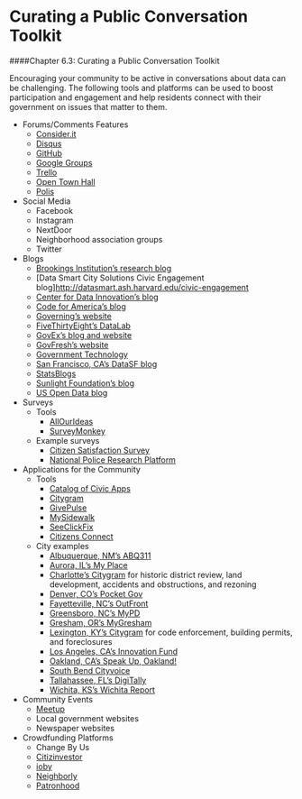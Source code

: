# Curating a Public Conversation Toolkit

\####Chapter 6.3: Curating a Public Conversation Toolkit

Encouraging your community to be active in conversations about data can be challenging. The following tools and platforms can be used to boost participation and engagement and help residents connect with their government on issues that matter to them.

* Forums/Comments Features
  * [Consider.it](https://consider.it/)
  * [Disqus](https://disqus.com/)
  * [GitHub](https://github.com/)
  * [Google Groups](https://groups.google.com/forum/#!overview)
  * [Trello](https://trello.com/)
  * [Open Town Hall](http://www.opentownhall.com/)
  * [Polis](https://pol.is/home)
* Social Media
  * Facebook
  * Instagram
  * NextDoor
  * Neighborhood association groups
  * Twitter
* Blogs
  * [Brookings Institution’s research blog](http://www.brookings.edu/research/)
  * \[Data Smart City Solutions Civic Engagement blog]http://datasmart.ash.harvard.edu/civic-engagement
  * [Center for Data Innovation’s blog](https://www.datainnovation.org/category/blog/)
  * [Code for America’s blog](https://www.codeforamerica.org/blog/)
  * [Governing’s website](http://www.governing.com/)
  * [FiveThirtyEight’s DataLab](https://fivethirtyeight.com/datalab/)
  * [GovEx’s blog and website](http://govex.jhu.edu/)
  * [GovFresh’s website](http://www.govfresh.com/)
  * [Government Technology](http://www.govtech.com/)
  * [San Francisco, CA’s DataSF blog](http://datasf.org/blog/)
  * [StatsBlogs](http://www.statsblogs.com/)
  * [Sunlight Foundation’s blog](https://sunlightfoundation.com/blog/)
  * [US Open Data blog](https://usopendata.org/blog/)
* Surveys
  * Tools
    * [AllOurIdeas](http://www.allourideas.org/)
    * [SurveyMonkey](https://www.surveymonkey.com/)
  * Example surveys
    * [Citizen Satisfaction Survey](http://kcmo.gov/citymanagersoffice/creative-services/art-of-data/)
    * [National Police Research Platform](http://uicclj.squarespace.com/police-citizen-interaction-pci/)
* Applications for the Community
  * Tools
    * [Catalog of Civic Apps](http://wiki.civiccommons.org/App_catalogs/)
    * [Citygram](https://www.citygram.org/)
    * [GivePulse](https://www.givepulse.com/)
    * [MySidewalk](http://www2.mysidewalk.com/)
    * [SeeClickFix](http://en.seeclickfix.com/)
    * [Citizens Connect](http://newurbanmechanics.org/project/citizens-connect/)
  * City examples
    * [Albuquerque, NM’s ABQ311](http://www.cabq.gov/311/abq311)
    * [Aurora, IL’s My Place](http://gis.aurora-il.org/myplace/)
    * [Charlotte’s Citygram](https://www.citygram.org/charlotte) for historic district review, land development, accidents and obstructions, and rezoning
    * [Denver, CO’s Pocket Gov](https://www.denvergov.org/pocketgov/#/)
    * [Fayetteville, NC’s OutFront](http://fayettevilleoutfront.com/)
    * [Greensboro, NC’s MyPD](http://www.greensboro-nc.gov/index.aspx?page=36\&recordid=6970)
    * [Gresham, OR’s MyGresham](http://greshamoregon.gov/mygresham/)
    * [Lexington, KY’s Citygram](https://www.citygram.org/lexington) for code enforcement, building permits, and foreclosures
    * [Los Angeles, CA’s Innovation Fund](http://innovate.lacity.org/index.htm)
    * [Oakland, CA’s Speak Up, Oakland!](http://speakupoakland.org/ideas)
    * [South Bend Cityvoice](https://southbendvoice.com/tag/cityvoice/)
    * [Tallahassee, FL’s DigiTally](https://www.talgov.com/Main/digitally.aspx)
    * [Wichita, KS’s Wichita Report](http://www.wichita.gov/Government/Departments/PWU/Pages/ReportAnIssue.aspx)
* Community Events
  * [Meetup](http://www.meetup.com/)
  * Local government websites
  * Newspaper websites
* Crowdfunding Platforms
  * Change By Us
  * [Citizinvestor](http://www.citizinvestor.com/)
  * [ioby](https://www.ioby.org/)
  * [Neighborly](https://neighborly.com/)
  * [Patronhood](http://patronhood.tumblr.com/about)
